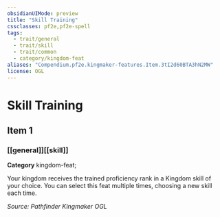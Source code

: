 ```yaml
---
obsidianUIMode: preview
title: "Skill Training"
cssclasses: pf2e,pf2e-spell
tags:
  - trait/general
  - trait/skill
  - trait/common
  - category/kingdom-feat
aliases: "Compendium.pf2e.kingmaker-features.Item.3tI2d60BTA3hN2MW"
license: OGL
---
```

# Skill Training
## Item 1
### [[general]][[skill]]

**Category** kingdom-feat; 




Your kingdom receives the trained proficiency rank in a Kingdom skill of your choice. You can select this feat multiple times, choosing a new skill each time.

*Source: Pathfinder Kingmaker*
*OGL*
